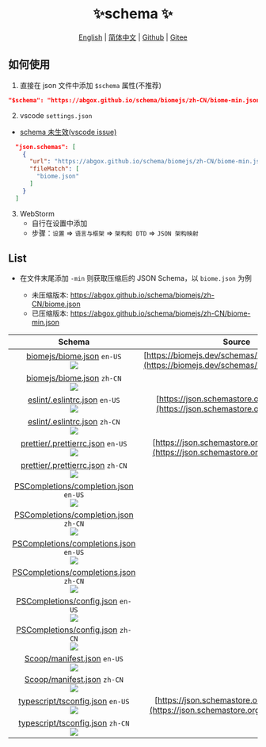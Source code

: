 <p align="center">
    <h1 align="center">✨schema ✨</h1>
</p>
<p align="center">
    <a href="README.md">English</a> |
    <a href="README-CN.md">简体中文</a> |
    <a href="https://github.com/abgox/schema">Github</a> |
    <a href="https://gitee.com/abgox/schema">Gitee</a>
</p>

## 如何使用

1. 直接在 json 文件中添加 `$schema` 属性(不推荐)

```json
"$schema": "https://abgox.github.io/schema/biomejs/zh-CN/biome-min.json",
```

2. vscode `settings.json`

- [schema 未生效(vscode issue)](https://github.com/microsoft/vscode/issues/219855)

```json
  "json.schemas": [
    {
      "url": "https://abgox.github.io/schema/biomejs/zh-CN/biome-min.json",
      "fileMatch": [
        "biome.json"
      ]
    }
  ]
```

3. WebStorm
   - 自行在设置中添加
   - 步骤：`设置` => `语言与框架` => `架构和 DTD` => `JSON 架构映射`

## List

- 在文件末尾添加 `-min` 则获取压缩后的 JSON Schema，以 `biome.json` 为例

  - 未压缩版本: https://abgox.github.io/schema/biomejs/zh-CN/biome.json
  - 已压缩版本: https://abgox.github.io/schema/biomejs/zh-CN/biome-min.json

|Schema|Source|
|:-:|:-:|
|[biomejs/biome.json](https://abgox.github.io/schema/biomejs/en-US/biome.json '点击获取未压缩版本') `en-US`<br><a href="https://abgox.github.io/schema/biomejs/en-US/biome-min.json" title="点击获取压缩版本"><img src="https://img.shields.io/badge/-点我获取压缩版本-blue" />|[https://biomejs.dev/schemas/1.8.3/schema.json](https://biomejs.dev/schemas/1.8.3/schema.json)|
|[biomejs/biome.json](https://abgox.github.io/schema/biomejs/zh-CN/biome.json '点击获取未压缩版本') `zh-CN`<br><a href="https://abgox.github.io/schema/biomejs/zh-CN/biome-min.json" title="点击获取压缩版本"><img src="https://img.shields.io/badge/-点我获取压缩版本-blue" />|
|[eslint/.eslintrc.json](https://abgox.github.io/schema/eslint/en-US/.eslintrc.json '点击获取未压缩版本') `en-US`<br><a href="https://abgox.github.io/schema/eslint/en-US/.eslintrc-min.json" title="点击获取压缩版本"><img src="https://img.shields.io/badge/-点我获取压缩版本-blue" />|[https://json.schemastore.org/eslintrc.json](https://json.schemastore.org/eslintrc.json)|
|[eslint/.eslintrc.json](https://abgox.github.io/schema/eslint/zh-CN/.eslintrc.json '点击获取未压缩版本') `zh-CN`<br><a href="https://abgox.github.io/schema/eslint/zh-CN/.eslintrc-min.json" title="点击获取压缩版本"><img src="https://img.shields.io/badge/-点我获取压缩版本-blue" />|
|[prettier/.prettierrc.json](https://abgox.github.io/schema/prettier/en-US/.prettierrc.json '点击获取未压缩版本') `en-US`<br><a href="https://abgox.github.io/schema/prettier/en-US/.prettierrc-min.json" title="点击获取压缩版本"><img src="https://img.shields.io/badge/-点我获取压缩版本-blue" />|[https://json.schemastore.org/prettierrc.json](https://json.schemastore.org/prettierrc.json)|
|[prettier/.prettierrc.json](https://abgox.github.io/schema/prettier/zh-CN/.prettierrc.json '点击获取未压缩版本') `zh-CN`<br><a href="https://abgox.github.io/schema/prettier/zh-CN/.prettierrc-min.json" title="点击获取压缩版本"><img src="https://img.shields.io/badge/-点我获取压缩版本-blue" />|
|[PSCompletions/completion.json](https://abgox.github.io/schema/PSCompletions/en-US/completion.json '点击获取未压缩版本') `en-US`<br><a href="https://abgox.github.io/schema/PSCompletions/en-US/completion-min.json" title="点击获取压缩版本"><img src="https://img.shields.io/badge/-点我获取压缩版本-blue" />||
|[PSCompletions/completion.json](https://abgox.github.io/schema/PSCompletions/zh-CN/completion.json '点击获取未压缩版本') `zh-CN`<br><a href="https://abgox.github.io/schema/PSCompletions/zh-CN/completion-min.json" title="点击获取压缩版本"><img src="https://img.shields.io/badge/-点我获取压缩版本-blue" />|
|[PSCompletions/completions.json](https://abgox.github.io/schema/PSCompletions/en-US/completions.json '点击获取未压缩版本') `en-US`<br><a href="https://abgox.github.io/schema/PSCompletions/en-US/completions-min.json" title="点击获取压缩版本"><img src="https://img.shields.io/badge/-点我获取压缩版本-blue" />||
|[PSCompletions/completions.json](https://abgox.github.io/schema/PSCompletions/zh-CN/completions.json '点击获取未压缩版本') `zh-CN`<br><a href="https://abgox.github.io/schema/PSCompletions/zh-CN/completions-min.json" title="点击获取压缩版本"><img src="https://img.shields.io/badge/-点我获取压缩版本-blue" />|
|[PSCompletions/config.json](https://abgox.github.io/schema/PSCompletions/en-US/config.json '点击获取未压缩版本') `en-US`<br><a href="https://abgox.github.io/schema/PSCompletions/en-US/config-min.json" title="点击获取压缩版本"><img src="https://img.shields.io/badge/-点我获取压缩版本-blue" />||
|[PSCompletions/config.json](https://abgox.github.io/schema/PSCompletions/zh-CN/config.json '点击获取未压缩版本') `zh-CN`<br><a href="https://abgox.github.io/schema/PSCompletions/zh-CN/config-min.json" title="点击获取压缩版本"><img src="https://img.shields.io/badge/-点我获取压缩版本-blue" />|
|[Scoop/manifest.json](https://abgox.github.io/schema/Scoop/en-US/manifest.json '点击获取未压缩版本') `en-US`<br><a href="https://abgox.github.io/schema/Scoop/en-US/manifest-min.json" title="点击获取压缩版本"><img src="https://img.shields.io/badge/-点我获取压缩版本-blue" />||
|[Scoop/manifest.json](https://abgox.github.io/schema/Scoop/zh-CN/manifest.json '点击获取未压缩版本') `zh-CN`<br><a href="https://abgox.github.io/schema/Scoop/zh-CN/manifest-min.json" title="点击获取压缩版本"><img src="https://img.shields.io/badge/-点我获取压缩版本-blue" />|
|[typescript/tsconfig.json](https://abgox.github.io/schema/typescript/en-US/tsconfig.json '点击获取未压缩版本') `en-US`<br><a href="https://abgox.github.io/schema/typescript/en-US/tsconfig-min.json" title="点击获取压缩版本"><img src="https://img.shields.io/badge/-点我获取压缩版本-blue" />|[https://json.schemastore.org/tsconfig.json](https://json.schemastore.org/tsconfig.json) <img src="https://img.shields.io/badge/-update-yellow" />|
|[typescript/tsconfig.json](https://abgox.github.io/schema/typescript/zh-CN/tsconfig.json '点击获取未压缩版本') `zh-CN`<br><a href="https://abgox.github.io/schema/typescript/zh-CN/tsconfig-min.json" title="点击获取压缩版本"><img src="https://img.shields.io/badge/-点我获取压缩版本-blue" />|

